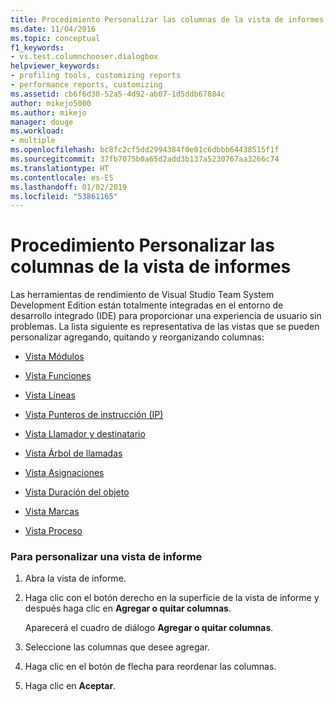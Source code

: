 ```yaml
---
title: Procedimiento Personalizar las columnas de la vista de informes | Microsoft Docs
ms.date: 11/04/2016
ms.topic: conceptual
f1_keywords:
- vs.test.columnchooser.dialogbox
helpviewer_keywords:
- profiling tools, customizing reports
- performance reports, customizing
ms.assetid: cb6f6d30-52a5-4d92-ab07-1d5ddb67884c
author: mikejo5000
ms.author: mikejo
manager: douge
ms.workload:
- multiple
ms.openlocfilehash: bc8fc2cf5dd2994384f0e01c6dbbb64438515f1f
ms.sourcegitcommit: 37fb7075b0a65d2add3b137a5230767aa3266c74
ms.translationtype: HT
ms.contentlocale: es-ES
ms.lasthandoff: 01/02/2019
ms.locfileid: "53861165"
---
```

# <a name="how-to-customize-report-view-columns"></a>Procedimiento Personalizar las columnas de la vista de informes
Las herramientas de rendimiento de Visual Studio Team System Development Edition están totalmente integradas en el entorno de desarrollo integrado (IDE) para proporcionar una experiencia de usuario sin problemas. La lista siguiente es representativa de las vistas que se pueden personalizar agregando, quitando y reorganizando columnas:  
  
-   [Vista Módulos](../profiling/modules-view.md)  
  
-   [Vista Funciones](../profiling/functions-view.md)  
  
-   [Vista Líneas](../profiling/lines-view.md)  
  
-   [Vista Punteros de instrucción (IP)](../profiling/instruction-pointers-ips-view.md)  
  
-   [Vista Llamador y destinatario](../profiling/caller-callee-view.md)  
  
-   [Vista Árbol de llamadas](../profiling/call-tree-view.md)  
  
-   [Vista Asignaciones](../profiling/dotnet-memory-allocations-view.md)  
  
-   [Vista Duración del objeto](../profiling/object-lifetime-view.md)  
  
-   [Vista Marcas](../profiling/marks-view.md)  
  
-   [Vista Proceso](../profiling/process-view.md)  
  
### <a name="to-customize-a-report-view"></a>Para personalizar una vista de informe  
  
1.  Abra la vista de informe.  
  
2.  Haga clic con el botón derecho en la superficie de la vista de informe y después haga clic en **Agregar o quitar columnas**.  
  
     Aparecerá el cuadro de diálogo **Agregar o quitar columnas**.  
  
3.  Seleccione las columnas que desee agregar.  
  
4.  Haga clic en el botón de flecha para reordenar las columnas.  
  
5.  Haga clic en **Aceptar**.